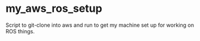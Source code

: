 # my_aws_ros_setup
Script to git-clone into aws and run to get my machine set up for working on ROS things.
